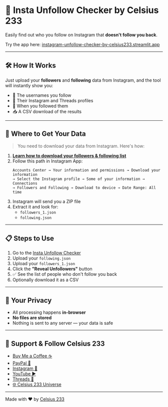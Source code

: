 # 📱 Insta Unfollow Checker by Celsius 233

Easily find out who you follow on Instagram that **doesn't follow you back**.

Try the app here: [instagram-unfollow-checker-by-celsius233.streamlit.app](https://instagram-unfollow-checker-by-celsius233.streamlit.app)

---

## 🛠️ How It Works

Just upload your **followers** and **following** data from Instagram, and the tool will instantly show you:

- 📛 The usernames you follow
- 🔗 Their Instagram and Threads profiles
- 📅 When you followed them
- 📥 A CSV download of the results

---

## 🔽 Where to Get Your Data

> You need to download your data from Instagram. Here's how:

1. **[ Learn how to download your followers & following list](https://help.instagram.com/181231772500920)**
2. Follow this path in Instagram App:
    ```
    Accounts Center → Your information and permissions → Download your information
    → Select the Instagram profile → Some of your information → Connections
    → Followers and Following → Download to device → Date Range: All time
    ```
3. Instagram will send you a ZIP file
4. Extract it and look for:
   - `followers_1.json`
   - `following.json`

---

## 📋 Steps to Use

1. Go to the [Insta Unfollow Checker](https://instagram-unfollow-checker-by-celsius233.streamlit.app)
2. Upload your `following.json`
3. Upload your `followers_1.json`
4. Click the **"Reveal Unfollowers"** button
5. ✅ See the list of people who don't follow you back
6. Optionally download it as a CSV

---

## 🔐 Your Privacy

- All processing happens **in-browser**
- **No files are stored**
- Nothing is sent to any server — your data is safe

---

## 💬 Support & Follow Celsius 233

- [Buy Me a Coffee ☕](https://buymeacoffee.com/celsius233books)
- [PayPal 💸](https://paypal.me/celsius233books)
- [Instagram 📸](https://www.instagram.com/celsius233books)
- [YouTube ▶️](https://www.youtube.com/@Celsius233Books)
- [Threads 🧵](https://www.threads.net/@celsius233books)
- [🌐 Celsius 233 Universe](https://celsius233.com/universe)

---

Made with ❤️ by [Celsius 233](https://celsius233.com/)
